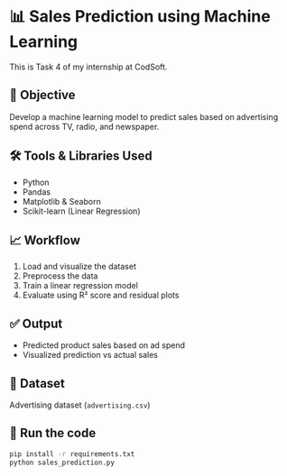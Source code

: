 # 📊 Sales Prediction using Machine Learning
This is Task 4 of my internship at CodSoft.
## 📌 Objective
Develop a machine learning model to predict sales based on advertising spend across TV, radio, and newspaper.
## 🛠 Tools & Libraries Used
- Python
- Pandas
- Matplotlib & Seaborn
- Scikit-learn (Linear Regression)
## 📈 Workflow
1. Load and visualize the dataset
2. Preprocess the data
3. Train a linear regression model
4. Evaluate using R² score and residual plots
## ✅ Output
- Predicted product sales based on ad spend
- Visualized prediction vs actual sales
## 📂 Dataset
Advertising dataset (`advertising.csv`)
## 🧪 Run the code
```bash
pip install -r requirements.txt
python sales_prediction.py
